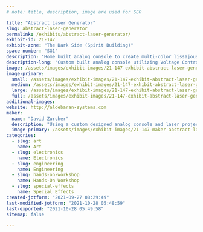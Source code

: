 ```yaml
---
# note: title, description, image are used for SEO

title: "Abstract Laser Generator"
slug: abstract-laser-generator
permalink: /exhibits/abstract-laser-generator/
exhibit-id: 21-147
exhibit-zone: "The Dark Side (Spirit Building)"
space-number: "SG1"
description: "Home built analog console to create multi-color lissajous type patterns in laser light!"
description-long: "Custom built analog console utilizing Voltage Controlled Quadrature Oscillators (VCQO), Voltage Controlled Amplifiers (VCA), rotation processors and low frequency oscillators. These signals are summed together to connect to a vector based (XY) laser projector to create multicolored abstract images in laser light."
image: /assets/images/exhibit-images/21-147-exhibit-abstract-laser-generator-bb80d4f2-1b02-4440-90fa-d12db06c5e6f-large.jpeg
image-primary: 
  small: /assets/images/exhibit-images/21-147-exhibit-abstract-laser-generator-bb80d4f2-1b02-4440-90fa-d12db06c5e6f-small.jpeg
  medium: /assets/images/exhibit-images/21-147-exhibit-abstract-laser-generator-bb80d4f2-1b02-4440-90fa-d12db06c5e6f-medium.jpeg
  large: /assets/images/exhibit-images/21-147-exhibit-abstract-laser-generator-bb80d4f2-1b02-4440-90fa-d12db06c5e6f-large.jpeg
  full: /assets/images/exhibit-images/21-147-exhibit-abstract-laser-generator-bb80d4f2-1b02-4440-90fa-d12db06c5e6f-full.jpeg
additional-images: 
website: http://aldebaran-systems.com
maker: 
  name: "David Zurcher"
  description: "Using a custom designed analog console and laser projector to create multicolor abstract patterns in laser light."
  image-primary: /assets/images/exhibit-images/21-147-maker-abstract-laser-generator-b0d54de9-4743-4255-83a5-9c577b8ade1e-medium.jpeg
categories: 
  - slug: art
    name: Art
  - slug: electronics
    name: Electronics
  - slug: engineering
    name: Engineering
  - slug: hands-on-workshop
    name: Hands-On Workshop
  - slug: special-effects
    name: Special Effects
created-jotform: "2021-09-27 08:29:49"
last-modified-jotform: "2021-10-28 05:48:59"
last-exported: "2021-10-28 05:49:58"
sitemap: false

---
```

